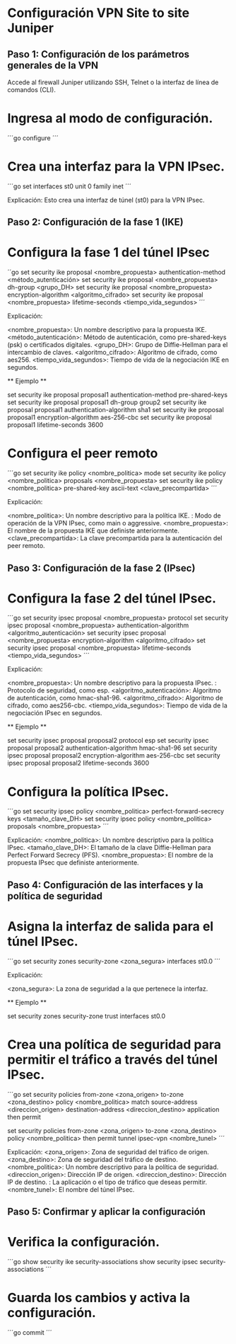# Configuración VPN Site to site Juniper

## Paso 1: Configuración de los parámetros generales de la VPN
Accede al firewall Juniper utilizando SSH, Telnet o la interfaz de línea de comandos (CLI).

# Ingresa al modo de configuración.

´´´go
configure 
´´´
# Crea una interfaz para la VPN IPsec.

´´´go
set interfaces st0 unit 0 family inet
´´´

Explicación: Esto crea una interfaz de túnel (st0) para la VPN IPsec.

## Paso 2: Configuración de la fase 1 (IKE)

# Configura la fase 1 del túnel IPsec

´´go
set security ike proposal <nombre_propuesta> authentication-method <método_autenticación>
set security ike proposal <nombre_propuesta> dh-group <grupo_DH>
set security ike proposal <nombre_propuesta> encryption-algorithm <algoritmo_cifrado>
set security ike proposal <nombre_propuesta> lifetime-seconds <tiempo_vida_segundos>
´´´

Explicación:

<nombre_propuesta>: Un nombre descriptivo para la propuesta IKE.
<método_autenticación>: Método de autenticación, como pre-shared-keys (psk) o certificados digitales.
<grupo_DH>: Grupo de Diffie-Hellman para el intercambio de claves.
<algoritmo_cifrado>: Algoritmo de cifrado, como aes256.
<tiempo_vida_segundos>: Tiempo de vida de la negociación IKE en segundos.

** Ejemplo **

set security ike proposal proposal1 authentication-method pre-shared-keys
set security ike proposal proposal1 dh-group group2
set security ike proposal proposal1 authentication-algorithm sha1
set security ike proposal proposal1 encryption-algorithm aes-256-cbc
set security ike proposal proposal1 lifetime-seconds 3600

# Configura el peer remoto

´´´go
set security ike policy <nombre_politica> mode <modo>
set security ike policy <nombre_politica> proposals <nombre_propuesta>
set security ike policy <nombre_politica> pre-shared-key ascii-text <clave_precompartida>
´´´

Explicación:

<nombre_politica>: Un nombre descriptivo para la política IKE.
<modo>: Modo de operación de la VPN IPsec, como main o aggressive.
<nombre_propuesta>: El nombre de la propuesta IKE que definiste anteriormente.
<clave_precompartida>: La clave precompartida para la autenticación del peer remoto.

## Paso 3: Configuración de la fase 2 (IPsec)

# Configura la fase 2 del túnel IPsec.

´´´go
set security ipsec proposal <nombre_propuesta> protocol <protocolo>
set security ipsec proposal <nombre_propuesta> authentication-algorithm <algoritmo_autenticación>
set security ipsec proposal <nombre_propuesta> encryption-algorithm <algoritmo_cifrado>
set security ipsec proposal <nombre_propuesta> lifetime-seconds <tiempo_vida_segundos>
´´´

Explicación:

<nombre_propuesta>: Un nombre descriptivo para la propuesta IPsec.
<protocolo>: Protocolo de seguridad, como esp.
<algoritmo_autenticación>: Algoritmo de autenticación, como hmac-sha1-96.
<algoritmo_cifrado>: Algoritmo de cifrado, como aes256-cbc.
<tiempo_vida_segundos>: Tiempo de vida de la negociación IPsec en segundos.

** Ejemplo **

set security ipsec proposal proposal2 protocol esp
set security ipsec proposal proposal2 authentication-algorithm hmac-sha1-96
set security ipsec proposal proposal2 encryption-algorithm aes-256-cbc
set security ipsec proposal proposal2 lifetime-seconds 3600

# Configura la política IPsec.

´´´go
set security ipsec policy <nombre_politica> perfect-forward-secrecy keys <tamaño_clave_DH>
set security ipsec policy <nombre_politica> proposals <nombre_propuesta>
´´´

Explicación:
<nombre_politica>: Un nombre descriptivo para la política IPsec.
<tamaño_clave_DH>: El tamaño de la clave Diffie-Hellman para Perfect Forward Secrecy (PFS).
<nombre_propuesta>: El nombre de la propuesta IPsec que definiste anteriormente.

## Paso 4: Configuración de las interfaces y la política de seguridad

# Asigna la interfaz de salida para el túnel IPsec.

´´´go
set security zones security-zone <zona_segura> interfaces st0.0
´´´

Explicación:

<zona_segura>: La zona de seguridad a la que pertenece la interfaz.

** Ejemplo **

set security zones security-zone trust interfaces st0.0

# Crea una política de seguridad para permitir el tráfico a través del túnel IPsec.

´´´go
set security policies from-zone <zona_origen> to-zone <zona_destino> policy <nombre_politica> match source-address <direccion_origen> destination-address <direccion_destino> application <aplicacion> then permit

set security policies from-zone <zona_origen> to-zone <zona_destino> policy <nombre_politica> then permit tunnel ipsec-vpn <nombre_tunel>
´´´

Explicación:
<zona_origen>: Zona de seguridad del tráfico de origen.
<zona_destino>: Zona de seguridad del tráfico de destino.
<nombre_politica>: Un nombre descriptivo para la política de seguridad.
<direccion_origen>: Dirección IP de origen.
<direccion_destino>: Dirección IP de destino.
<aplicacion>: La aplicación o el tipo de tráfico que deseas permitir.
<nombre_tunel>: El nombre del túnel IPsec.

## Paso 5: Confirmar y aplicar la configuración

# Verifica la configuración.

´´´go
show security ike security-associations
show security ipsec security-associations
´´´

# Guarda los cambios y activa la configuración.

´´´go
commit
´´´
